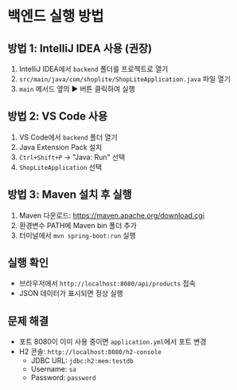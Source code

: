 # 백엔드 실행 방법

## 방법 1: IntelliJ IDEA 사용 (권장)

1. IntelliJ IDEA에서 `backend` 폴더를 프로젝트로 열기
2. `src/main/java/com/shoplite/ShopLiteApplication.java` 파일 열기
3. `main` 메서드 옆의 ▶️ 버튼 클릭하여 실행

## 방법 2: VS Code 사용

1. VS Code에서 `backend` 폴더 열기
2. Java Extension Pack 설치
3. `Ctrl+Shift+P` → "Java: Run" 선택
4. `ShopLiteApplication` 선택

## 방법 3: Maven 설치 후 실행

1. Maven 다운로드: https://maven.apache.org/download.cgi
2. 환경변수 PATH에 Maven bin 폴더 추가
3. 터미널에서 `mvn spring-boot:run` 실행

## 실행 확인

- 브라우저에서 `http://localhost:8080/api/products` 접속
- JSON 데이터가 표시되면 정상 실행

## 문제 해결

- 포트 8080이 이미 사용 중이면 `application.yml`에서 포트 변경
- H2 콘솔: `http://localhost:8080/h2-console`
  - JDBC URL: `jdbc:h2:mem:testdb`
  - Username: `sa`
  - Password: `password`


